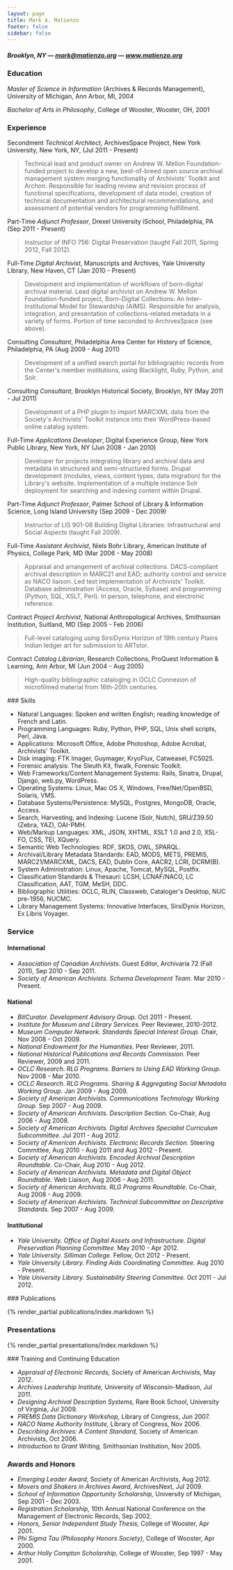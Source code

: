 ```yaml
---
layout: page
title: Mark A. Matienzo
footer: false
sidebar: false
---
```

##### Brooklyn, NY — <i class="icon-envelope"></i> mark@matienzo.org — <i class="icon-link"></i> www.matienzo.org

### Education

*Master of Science in Information* (Archives &amp; Records Management), University of Michigan, Ann Arbor, MI, 2004

*Bachelor of Arts in Philosophy*, College of Wooster, Wooster, OH, 2001

### Experience

<span class="label label-info"><i class="icon-time"></i> Secondment</span> *Technical Architect*, ArchivesSpace Project, New York University, New York, NY, (Jul 2011 - Present)
    
> Technical lead and product owner on Andrew W. Mellon Foundation-funded project to develop a new, best-of-breed open source archival management system merging functionality of Archivists' Toolkit and Archon. Responsible for leading review and revision process of functional specifications, development of data model, creation of technical documentation and architectural recommendations, and assessment of potential vendors for programming fulfillment.

<span class="label label-info"><i class="icon-time"></i> Part-Time</span> *Adjunct Professor*, Drexel University iSchool, Philadelphia, PA (Sep 2011 - Present)

> Instructor of INFO 756: Digital Preservation (taught Fall 2011, Spring 2012, Fall 2012).

<span class="label label-success"><i class="icon-time"></i> Full-Time</span> *Digital Archivist*, Manuscripts and Archives, Yale University Library, New Haven, CT (Jan 2010 - Present)

> Development and implementation of workflows of born-digital archival material. Lead digital archivist on Andrew W. Mellon Foundation-funded project, Born-Digital Collections: An Inter-Institutional Model for Stewardship (AIMS). Responsible for analysis, integration, and presentation of collections-related metadata in a variety of forms. Portion of time seconded to ArchivesSpace (see above).

<span class="label label-warning"><i class="icon-time"></i> Consulting</span>
*Consultant*, Philadelphia Area Center for History of Science, Philadelphia, PA (Aug 2009 - Aug 2011) 

> Development of a unified search portal for bibliographic records from the Center's member institutions, using Blacklight, Ruby, Python, and Solr.

<span class="label label-warning"><i class="icon-time"></i> Consulting</span> *Consultant*, Brooklyn Historical Society, Brooklyn, NY (May 2011 - Jul 2011)

> Development of a PHP plugin to import MARCXML data from the Society's Archivists' Toolkit instance into their WordPress-based online catalog system.

<span class="label label-success"><i class="icon-time"></i> Full-Time</span> *Applications Developer*, Digital Experience Group, New York Public Library, New York, NY (Jun 2008 - Jan 2010)

> Developer for projects integrating library and archival data and metadata in structured and semi-structured forms. Drupal development (modules, views, content types, data migration) for the Library's website. Implementation of a multiple instance Solr deployment for searching and indexing content within Drupal.

<span class="label label-info"><i class="icon-time"></i> Part-Time</span> *Adjunct Professor*, Palmer School of Library &amp; Information Science, Long Island University (Sep 2009 - Dec 2009)

> Instructor of LIS 901-08 Building Digital Libraries: Infrastructural and Social Aspects (taught Fall 2009).

<span class="label label-success"><i class="icon-time"></i> Full-Time</span> *Assistant Archivist*, Niels Bohr Library, American Institute of Physics, College Park, MD (Mar 2006 - May 2008)

> Appraisal and arrangement of archival collections. DACS-compliant archival description in MARC21 and EAD; authority control and service as NACO liaison. Led test implementation of Archivists' Toolkit. Database administration (Access, Oracle, Sybase) and programming (Python, SQL, XSLT, Perl). In person, telephone, and electronic reference.

<span class="label label-important"><i class="icon-time"></i> Contract</span> *Project Archivist*, National Anthropological Archives, Smithsonian Institution, Suitland, MD (Sep 2005 - Feb 2006)

> Full-level cataloging using SirsiDynix Horizon of 19th century Plains Indian ledger art for submission to ARTstor.

<span class="label label-important"><i class="icon-time"></i> Contract</span> *Catalog Librarian*, Research Collections, ProQuest Information & Learning, Ann Arbor, MI (Jun 2004 - Aug 2005)

> High-quality bibliographic cataloging in OCLC Connexion of microfilmed material from 16th-20th centuries.

<div class="page-break-before"></div>
### Skills

* Natural Languages: Spoken and written English; reading knowledge of French and Latin.
* Programming Languages: Ruby, Python, PHP, SQL, Unix shell scripts, Perl, Java.
* Applications: Microsoft Office, Adobe Photoshop, Adobe Acrobat, Archivists' Toolkit.
* Disk imaging: FTK Imager, Guymager, KryoFlux, Catweasel, FC5025.
* Forensic analysis: The Sleuth Kit, fiwalk, Forensic Toolkit.
* Web Frameworks/Content Management Systems: Rails, Sinatra, Drupal, Django, web.py, WordPress.
* Operating Systems: Linux, Mac OS X, Windows, Free/Net/OpenBSD, Solaris, VMS.
* Database Systems/Persistence: MySQL, Postgres, MongoDB, Oracle, Access.
* Search, Harvesting, and Indexing: Lucene (Solr, Nutch), SRU/Z39.50 (Zebra, YAZ), OAI-PMH.
* Web/Markup Languages: XML, JSON, XHTML, XSLT 1.0 and 2.0, XSL-FO, CSS, TEI, XQuery.
* Semantic Web Technologies: RDF, SKOS, OWL, SPARQL.
* Archival/Library Metadata Standards: EAD, MODS, METS, PREMIS, MARC21/MARCXML, DACS, EAD, Dublin Core, AACR2, LCRI, DCRM(B).
* System Administration: Linux, Apache, Tomcat, MySQL, Postfix.
* Classification Standards & Thesauri: LCSH, LCNAF/NACO, LC Classification, AAT, TGM, MeSH, DDC.
* Bibliographic Utilities: OCLC, RLIN, Classweb, Cataloger's Desktop, NUC pre-1956, NUCMC.
* Library Management Systems: Innovative Interfaces, SirsiDynix Horizon, Ex Libris Voyager.

### Service

#### International

* *Association of Canadian Archivists.* Guest Editor, Archivaria 72 (Fall 2011), Sep 2010 - Sep 2011.
* *Society of American Archivists. Schema Development Team.* Mar 2010 - Present.

#### National

* *BitCurator. Development Advisory Group.* Oct 2011 - Present.
* *Institute for Museum and Library Services.* Peer Reviewer, 2010-2012.
* *Museum Computer Network. Standards Special Interest Group.* Chair, Nov 2008 - Oct 2009.
* *National Endowment for the Humanities.* Peer Reviewer, 2011.
* *National Historical Publications and Records Commission.* Peer Reviewer, 2009 and 2011.
* *OCLC Research. RLG Programs. Barriers to Using EAD Working Group.* Nov 2008 - Mar 2010.
* *OCLC Research. RLG Programs. Sharing &amp; Aggregating Social Metadata Working Group.* Jan 2009 - Aug 2009.
* *Society of American Archivists. Communications Technology Working Group.* Sep 2007 - Aug 2009.
* *Society of American Archivists. Description Section.* Co-Chair, Aug 2006 - Aug 2008.
* *Society of American Archivists. Digital Archives Specialist Curriculum Subcommittee.*  Jul 2011 - Aug 2012.
* *Society of American Archivists. Electronic Records Section.* Steering Committee, Aug 2010 - Aug 2011 and Aug 2012 - Present.
* *Society of American Archivists. Encoded Archival Description Roundtable.* Co-Chair, Aug 2010 - Aug 2012.
* *Society of American Archivists. Metadata and Digital Object Roundtable.* Web Liaison, Aug 2006 - Aug 2011.
* *Society of American Archivists. RLG Programs Roundtable.* Co-Chair, Aug 2008 - Aug 2009.
* *Society of American Archivists. Technical Subcommittee on Descriptive Standards.* Sep 2007 - Aug 2009.

#### Institutional

* *Yale University. Office of Digital Assets and Infrastructure. Digital Preservation Planning Committee.* May 2010 - Apr 2012.
* *Yale University. Silliman College.* Fellow, Oct 2012 - Present.
* *Yale University Library. Finding Aids Coordinating Committee.* Aug 2010 - Present.
* *Yale University Library. Sustainability Steering Committee.* Oct 2011 - Jul 2012.

<div class="page-break-before"></div>
### Publications

{% render_partial publications/index.markdown %}

### Presentations

{% render_partial presentations/index.markdown %}

<div class="page-break-before"></div>
### Training and Continuing Education

* *Appraisal of Electronic Records,* Society of American Archivists, May 2012.
* *Archives Leadership Institute,* University of Wisconsin-Madison, Jul 2011.
* *Designing Archival Description Systems,* Rare Book School, University of Virginia, Jul 2009.
* *PREMIS Data Dictionary Workshop,* Library of Congress, Jun 2007.
* *NACO Name Authority Institute,* Library of Congress, Nov 2006.
* *Describing Archives: A Content Standard,* Society of American Archivists, Oct 2006.
* *Introduction to Grant Writing,* Smithsonian Institution, Nov 2005.

### Awards and Honors

* *Emerging Leader Award,* Society of American Archivists, Aug 2012.
* *Movers and Shakers in Archives Award,* ArchivesNext, Jul 2009.
* *School of Information Opportunity Scholarship,* University of Michigan, Sep 2001 - Dec 2003.
* *Registration Scholarship,* 10th Annual National Conference on the Management of Electronic Records, Sep 2002.
* *Honors, Senior Independent Study Thesis,* College of Wooster, Apr 2001.
* *Phi Sigma Tau (Philosophy Honors Society),* College of Wooster, Apr 2000.
* *Arthur Holly Compton Scholarship,* College of Wooster, Sep 1997 - May 2001.
